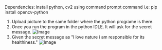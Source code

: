Dependencies: install python, cv2 using command prompt command i.e: pip install opencv-python

1. Upload picture to the same folder where the python programe is there.
2. Once you run the program in the python IDLE. It will ask for the secret message.
![Image](https://github.com/user-attachments/assets/e60c8331-0661-431b-b8d8-c87f0baed67c)
3. Given the secret message as "I love nature i am responsible for its healthiness."
![Image](https://github.com/user-attachments/assets/c7ab4a52-9c99-4c94-b911-925569e3175b)   
